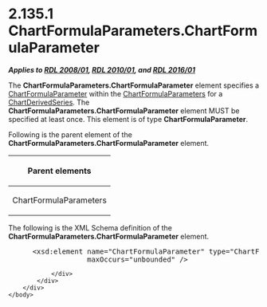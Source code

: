 <html dir="LTR" xmlns:mshelp="http://msdn.microsoft.com/mshelp" xmlns:ddue="http://ddue.schemas.microsoft.com/authoring/2003/5" xmlns:xlink="http://www.w3.org/1999/xlink" xmlns:tool="http://www.microsoft.com/tooltip">
    <head>
        <meta http-equiv="Content-Type" content="text/html; CHARSET=utf-8"></meta>
        <meta name="save" content="history"></meta>
        <title>2.135.1 ChartFormulaParameters.ChartFormulaParameter</title>
        <xml>
            <mshelp:toctitle title="2.135.1 ChartFormulaParameters.ChartFormulaParameter"></mshelp:toctitle>
            <mshelp:rltitle title="[MS-RDL]: ChartFormulaParameters.ChartFormulaParameter"></mshelp:rltitle>
            <mshelp:keyword index="A" term="63caf426-f6ce-4440-8fab-f4ad1ffbec8f"></mshelp:keyword>
            <mshelp:attr name="DCSext.ContentType" value="open specification"></mshelp:attr>
            <mshelp:attr name="AssetID" value="63caf426-f6ce-4440-8fab-f4ad1ffbec8f"></mshelp:attr>
            <mshelp:attr name="TopicType" value="kbRef"></mshelp:attr>
            <mshelp:attr name="DCSext.Title" value="[MS-RDL]: ChartFormulaParameters.ChartFormulaParameter" />
        </xml>
    </head>
    <body>
        <div id="header">
            <h1 class="heading">2.135.1 ChartFormulaParameters.ChartFormulaParameter</h1>
        </div>
        <div id="mainSection">
            <div id="mainBody">
                <div id="allHistory" class="saveHistory"></div>
                <div id="sectionSection0" class="section" name="collapseableSection">
                    

<p><b><i>Applies to </i></b><a href="1e855f94-4617-47e4-b89e-0856c6cb420f.htm"><b><i>RDL 2008/01</i></b></a><b><i>,
</i></b><a href="3428e690-a348-4ec7-8a6a-8efb42d2cdee.htm"><b><i>RDL 2010/01</i></b></a><b><i>,
and </i></b><a href="52ce3983-2bfc-4e72-9359-42aaf5fe4509.htm"><b><i>RDL 2016/01</i></b></a></p>

<p>The <b>ChartFormulaParameters.ChartFormulaParameter</b>
element specifies a <a href="9348c7b6-8dbe-4681-a6d3-ed41b36e06c7.htm">ChartFormulaParameter</a>
within the <a href="97094777-5f97-423f-9603-eee3a774271c.htm">ChartFormulaParameters</a>
for a <a href="1d639ad1-8e24-45ec-8dcb-8b6163780a36.htm">ChartDerivedSeries</a>.
The <b>ChartFormulaParameters.ChartFormulaParameter</b> element MUST be
specified at least once. This element is of type <b>ChartFormulaParameter</b>.</p>

<p>Following is the parent element of the <b>ChartFormulaParameters.ChartFormulaParameter</b>
element.</p>

<table>
 <thead>
  <tr>
   <th>
   <p>Parent elements</p>
   </th>
  </tr>
 </thead>
 <tr>
  <td>
  <p>ChartFormulaParameters </p>
  </td>
 </tr>
</table>

<p>The following is the XML Schema definition of the <b>ChartFormulaParameters.ChartFormulaParameter</b>
element.</p>

<dl>
<dd>
<div><pre> &lt;xsd:element name=&quot;ChartFormulaParameter&quot; type=&quot;ChartFormulaParameterType&quot; 
              maxOccurs=&quot;unbounded&quot; /&gt;
</pre></div>
</dd></dl>


                </div>
            </div>
        </div>
    </body>
</html>